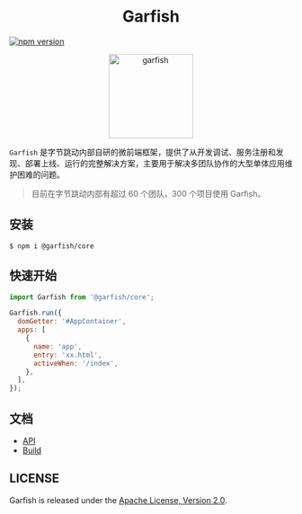 <h1 align="center">
  Garfish
</h1>

[![npm version](https://badge.fury.io/js/%40garfish%2Fcore.svg)](https://badge.fury.io/js/%40garfish%2Fcore)

<p align="center">
  <img src="http://sf3-ttcdn-tos.pstatp.com/obj/garfish/Garfish.png" width="150" alt="garfish" />
</p>

`Garfish` 是字节跳动内部自研的微前端框架，提供了从开发调试、服务注册和发现、部署上线、运行的完整解决方案，主要用于解决多团队协作的大型单体应用维护困难的问题。

> 目前在字节跳动内部有超过 60 个团队，300 个项目使用 Garfish。

## 安装

`$ npm i @garfish/core`

## 快速开始

```js
import Garfish from '@garfish/core';

Garfish.run({
  domGetter: '#AppContainer',
  apps: [
    {
      name: 'app',
      entry: 'xx.html',
      activeWhen: '/index',
    },
  ],
});
```

## 文档

- [API](https://github.com/bytedance/garfish/wiki/API)
- [Build](https://github.com/bytedance/garfish/wiki/Build)

## LICENSE

Garfish is released under the [Apache License, Version 2.0](http://www.apache.org/licenses/LICENSE-2.0).
